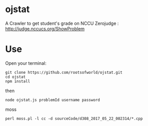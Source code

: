 # ojstat
A Crawler to get student's grade on NCCU Zerojudge : http://judge.nccucs.org/ShowProblem 

# Use

Open your terminal:

	git clone https://github.com/rootsofworld/ojstat.git
	cd ojstat
	npm install

then

    node ojstat.js problemId username password

moss

    perl moss.pl -l cc -d sourceCode/d308_2017_05_22_002314/*.cpp    

